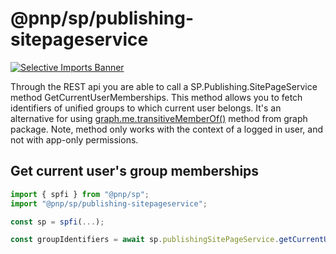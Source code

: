 # @pnp/sp/publishing-sitepageservice

[![Selective Imports Banner](https://img.shields.io/badge/Selective%20Imports-informational.svg)](../concepts/selective-imports.md)  

Through the REST api you are able to call a SP.Publishing.SitePageService method GetCurrentUserMemberships. This method allows you to fetch identifiers of unified groups to which current user belongs. It's an alternative for using [graph.me.transitiveMemberOf()](../graph/users.md#user-properties) method from graph package. Note, method only works with the context of a logged in user, and not with app-only permissions.

## Get current user's group memberships

```TypeScript
import { spfi } from "@pnp/sp";
import "@pnp/sp/publishing-sitepageservice";

const sp = spfi(...);

const groupIdentifiers = await sp.publishingSitePageService.getCurrentUserMemberships();
```